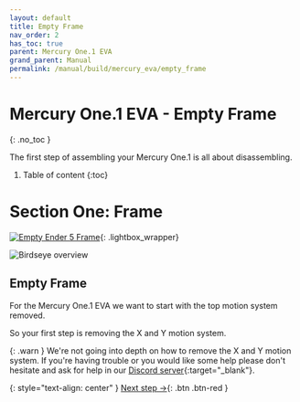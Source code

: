 ```yaml
---
layout: default
title: Empty Frame
nav_order: 2
has_toc: true
parent: Mercury One.1 EVA
grand_parent: Manual
permalink: /manual/build/mercury_eva/empty_frame
---
```


# Mercury One.1 EVA - Empty Frame
{: .no_toc }

The first step of assembling your Mercury One.1 is all about disassembling.

1. Table of content
{:toc}

# Section One: Frame

[![Empty Ender 5 Frame](../../../assets/images/instructions/empty_frame.png)](#lightbox__item_1){: .lightbox_wrapper}


<div onclick="location.href='#section-one-frame';" id="lightbox__item_1"  class="lightbox__item" style="background-image: none;">
    <div class="lightbox__content">
    <div class="lightbox__titlebar"></div>
        <a href="#section-one-frame" class="close"></a>
        <img src="../../../assets/images/instructions/empty_frame.png" alt="Birdseye overview">
    </div>
</div>

## Empty Frame

For the Mercury One.1 EVA we want to start with the top motion system removed.

So your first step is removing the X and Y motion system.

{: .warn }
We're not going into depth on how to remove the X and Y motion system.
If you're having trouble or you would like some help please don't hesitate and ask for help in our [Discord server](https://discord.com/invite/gzJP2s8){:target="_blank"}.

{: style="text-align: center" }
<span class="fs-8">
[Next step &rarr;](/manual/build/mercury_eva/stepper_towers){: .btn .btn-red }
</span>